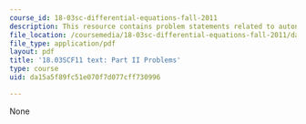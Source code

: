 ```yaml
---
course_id: 18-03sc-differential-equations-fall-2011
description: This resource contains problem statements related to autonomous equations.
file_location: /coursemedia/18-03sc-differential-equations-fall-2011/da15a5f89fc51e070f7d077cff730996_MIT18_03SCF11_ps3_II_s10q.pdf
file_type: application/pdf
layout: pdf
title: '18.03SCF11 text: Part II Problems'
type: course
uid: da15a5f89fc51e070f7d077cff730996

---
```

None